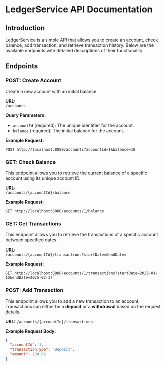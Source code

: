 # LedgerService API Documentation

## Introduction
LedgerService is a simple API that allows you to create an account, check balance, add transaction, and retrieve transaction history. Below are the available endpoints with detailed descriptions of their functionality.

## Endpoints

### POST: Create Account
Create a new account with an initial balance.

**URL:**  
`/accounts`

**Query Parameters:**
- `accountId` (required): The unique identifier for the account.
- `balance` (required): The initial balance for the account.

**Example Request:**
```
POST http://localhost:8080/accounts?accountId=1&balance=10
```
### GET: Check Balance

This endpoint allows you to retrieve the current balance of a specific account using its unique account ID.

**URL:**  
`/accounts/{accountId}/balance`

**Example Request:**
```
GET http://localhost:8080/accounts/1/balance
```
### GET: Get Transactions

This endpoint allows you to retrieve the transactions of a specific account between specified dates.

**URL:**  
`/accounts/{accountId}/transactions?startDate=&endDate=`

**Example Request:**
```
GET http://localhost:8080/accounts/1/transactions?startDate=2025-01-15&endDate=2025-02-17```
```

### POST: Add Transaction

This endpoint allows you to add a new transaction to an account. Transactions can either be a **deposit** or a **withdrawal** based on the request details.

**URL:**
`/accounts/{accountId}/transactions`

**Example Request Body:**

```json
{
  "accountId": 1,
  "transactionType": "Deposit",
  "amount": 100.02
}
